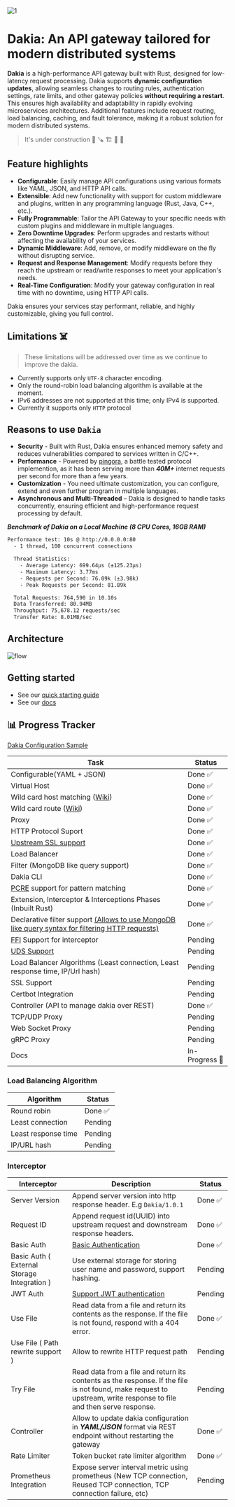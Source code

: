 <!--
```text
_______
\  ___ `'.                    .          .--.
 ' |--.\  \                 .'|          |__|
 | |    \  '              .'  |          .--.
 | |     |  '     __     <    |          |  |     __
 | |     |  |  .:--.'.    |   | ____     |  |  .:--.'.
 | |     ' .' / |   \ |   |   | \ .'     |  | / |   \ |
 | |___.' /'  `" __ | |   |   |/  .      |  | `" __ | |
/_______.'/    .'.''| |   |    /\  \     |__|  .'.''| |
\_______|/    / /   | |_  |   |  \  \         / /   | |_
              \ \._,\ '/  '    \  \  \        \ \._,\ '/
               `--'  `"  '------'  '---'       `--'  `"
```
-->

<!-- canva logo url -> https://www.canva.com/design/DAGZAdY1d9c/YCHWZRD78H5j0CAWaaF6gw/edit -->

![1](https://github.com/user-attachments/assets/9348db35-f589-4dc4-9a03-24924d6d8f2d)

# Dakia: An API gateway tailored for modern distributed systems

**Dakia** is a high-performance API gateway built with Rust, designed for low-latency request processing. Dakia supports **dynamic configuration updates**, allowing seamless changes to routing rules, authentication settings, rate limits, and other gateway policies **without requiring a restart**. This ensures high availability and adaptability in rapidly evolving microservices architectures. Additional features include request routing, load balancing, caching, and fault tolerance, making it a robust solution for modern distributed systems.

> It's under construction 🦺 🪚 🏗️ 🚧 🔨

## Feature highlights

- **Configurable**: Easily manage API configurations using various formats like YAML, JSON, and HTTP API calls.
- **Extensible**: Add new functionality with support for custom middleware and plugins, written in any programming language (Rust, Java, C++, etc.).
- **Fully Programmable**: Tailor the API Gateway to your specific needs with custom plugins and middleware in multiple languages.
- **Zero Downtime Upgrades**: Perform upgrades and restarts without affecting the availability of your services.
- **Dynamic Middleware**: Add, remove, or modify middleware on the fly without disrupting service.
- **Request and Response Management**: Modify requests before they reach the upstream or read/write responses to meet your application's needs.
- **Real-Time Configuration**: Modify your gateway configuration in real time with no downtime, using HTTP API calls.

Dakia ensures your services stay performant, reliable, and highly customizable, giving you full control.

## Limitations ☠️

> These limitations will be addressed over time as we continue to improve the dakia.

- Currently supports only `UTF-8` character encoding.
- Only the round-robin load balancing algorithm is available at the moment.
- IPv6 addresses are not supported at this time; only IPv4 is supported.
- Currently it supports only `HTTP` protocol

## Reasons to use `Dakia`

- **Security** - Built with Rust, Dakia ensures enhanced memory safety and reduces vulnerabilities compared to services written in C/C++.
- **Performance** - Powered by [pingora](https://github.com/cloudflare/pingora), a battle tested protocol implemention, as it has been serving more than **_40M+_** internet requests per second for more than a few years.
- **Customization** - You need ultimate customization, you can configure, extend and even further program in multiple languages.
- **Asynchronous and Multi-Threaded** – Dakia is designed to handle tasks concurrently, ensuring efficient and high-performance request processing by default.

**_Benchmark of Dakia on a Local Machine (8 CPU Cores, 16GB RAM)_**

```txt
Performance test: 10s @ http://0.0.0.0:80
  - 1 thread, 100 concurrent connections

  Thread Statistics:
    - Average Latency: 699.64µs (±125.23µs)
    - Maximum Latency: 3.77ms
    - Requests per Second: 76.09k (±3.98k)
    - Peak Requests per Second: 81.89k

  Total Requests: 764,590 in 10.10s
  Data Transferred: 80.94MB
  Throughput: 75,678.12 requests/sec
  Transfer Rate: 8.01MB/sec
```

## Architecture

![flow](https://github.com/user-attachments/assets/581b8dd2-c313-4a38-85a1-fd1429104f6a)

## Getting started

- See our [quick starting guide](/docs/quick_start.md)
- See our [docs](/docs/README.md)

## 📊 Progress Tracker

[Dakia Configuration Sample](https://github.com/ats1999/dakia/blob/main/docs/config.sample.yaml)

| Task                                                                                                                                                                   | Status         |
| ---------------------------------------------------------------------------------------------------------------------------------------------------------------------- | -------------- |
| Configurable(YAML + JSON)                                                                                                                                              | Done ✅        |
| Virtual Host                                                                                                                                                           | Done ✅        |
| Wild card host matching ([Wiki](https://en.wikipedia.org/wiki/Matching_wildcards))                                                                                     | Done ✅        |
| Wild card route ([Wiki](https://en.wikipedia.org/wiki/Matching_wildcards))                                                                                             | Done ✅        |
| Proxy                                                                                                                                                                  | Done ✅        |
| HTTP Protocol Suport                                                                                                                                                   | Done ✅        |
| [Upstream SSL support](https://en.wikipedia.org/wiki/Server_Name_Indication)                                                                                           | Done ✅        |
| Load Balancer                                                                                                                                                          | Done ✅        |
| Filter (MongoDB like query support)                                                                                                                                    | Done ✅        |
| Dakia CLI                                                                                                                                                              | Done ✅        |
| [PCRE](https://www.pcre.org/) support for pattern matching                                                                                                             | Done ✅        |
| Extension, Interceptor & Interceptions Phases (Inbuilt Rust)                                                                                                           | Done ✅        |
| Declarative filter support [(Allows to use MongoDB like query syntax for filtering HTTP requests)](https://github.com/ats1999/dakia/blob/main/docs/config.sample.yaml) | Done ✅        |
| [FFI](https://en.wikipedia.org/wiki/Foreign_function_interface) Support for interceptor                                                                                | Pending        |
| [UDS Support](https://man7.org/linux/man-pages/man7/unix.7.html)                                                                                                       | Pending        |
| Load Balancer Algorithms (Least connection, Least response time, IP/Url hash)                                                                                          | Pending        |
| SSL Support                                                                                                                                                            | Pending        |
| Certbot Integration                                                                                                                                                    | Pending        |
| Controller (API to manage dakia over REST)                                                                                                                             | Done ✅        |
| TCP/UDP Proxy                                                                                                                                                          | Pending        |
| Web Socket Proxy                                                                                                                                                       | Pending        |
| gRPC Proxy                                                                                                                                                             | Pending        |
| Docs                                                                                                                                                                   | In-Progress 🚀 |

### Load Balancing Algorithm

| Algorithm           | Status  |
| ------------------- | ------- |
| Round robin         | Done ✅ |
| Least connection    | Pending |
| Least response time | Pending |
| IP/URL hash         | Pending |

### Interceptor

| Interceptor                                 | Description                                                                                                                                                        | Status  |
| ------------------------------------------- | ------------------------------------------------------------------------------------------------------------------------------------------------------------------ | ------- |
| Server Version                              | Append server version into http response header. E.g `Dakia/1.0.1`                                                                                                 | Done ✅ |
| Request ID                                  | Append request id(UUID) into upstream request and downstream response headers.                                                                                     | Done ✅ |
| Basic Auth                                  | [Basic Authentication](https://en.wikipedia.org/wiki/Basic_access_authentication)                                                                                  | Done ✅ |
| Basic Auth ( External Storage Integration ) | Use external storage for storing user name and password, support hashing.                                                                                          | Pending |
| JWT Auth                                    | [Support JWT authentication](https://jwt.io/)                                                                                                                      | Pending |
| Use File                                    | Read data from a file and return its contents as the response. If the file is not found, respond with a 404 error.                                                 | Done ✅ |
| Use File ( Path rewrite support )           | Allow to rewrite HTTP request path                                                                                                                                 | Pending |
| Try File                                    | Read data from a file and return its contents as the response. If the file is not found, make request to upstream, write response to file and then serve response. | Pending |
| Controller                                  | Allow to update dakia configuration in **_YAML/JSON_** format via REST endpoint without restarting the gateway                                                     | Done ✅ |
| Rate Limiter                                | Token bucket rate limiter algorithm                                                                                                                                | Done ✅ |
| Prometheus Integration                      | Expose server interval metric using prometheus (New TCP connection, Reused TCP connection, TCP connection failure, etc)                                            | Pending |
